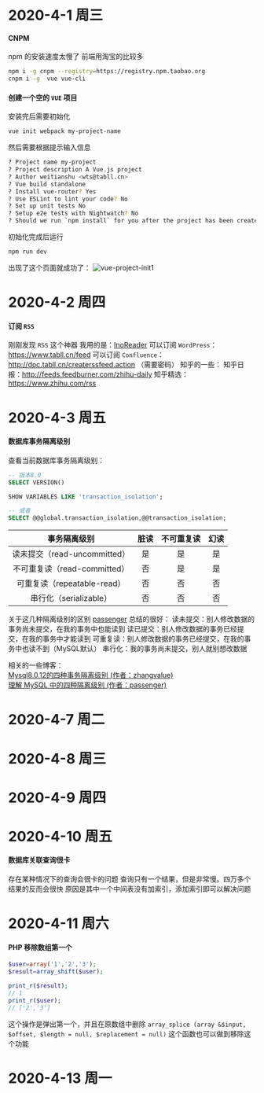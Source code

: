 # 2020-4-1 周三
#### CNPM
npm 的安装速度太慢了
前端用淘宝的比较多
```sh
npm i -g cnpm --registry=https://registry.npm.taobao.org
cnpm i -g  vue vue-cli
```
#### 创建一个空的 `VUE` 项目
安装完后需要初始化
```sh
vue init webpack my-project-name
```
然后需要根据提示输入信息
```sh
? Project name my-project
? Project description A Vue.js project
? Author weitianshu <wts@tabll.cn>
? Vue build standalone
? Install vue-router? Yes
? Use ESLint to lint your code? No
? Set up unit tests No
? Setup e2e tests with Nightwatch? No
? Should we run `npm install` for you after the project has been created? (recommended) npm
```
初始化完成后运行
```sh
npm run dev
```
出现了这个页面就成功了：
![vue-project-init1](https://tabll-1252262977.cos.ap-shanghai.myqcloud.com/images/MD/vue-project-init1.png)

# 2020-4-2 周四
#### 订阅 `RSS`
刚刚发现 `RSS` 这个神器
我用的是：[InoReader](https://www.inoreader.com/welcome)
可以订阅 `WordPress`：https://www.tabll.cn/feed
可以订阅 `Confluence`：http://doc.tabll.cn/createrssfeed.action （需要密码）
知乎的一些：
知乎日报：http://feeds.feedburner.com/zhihu-daily
知乎精选：https://www.zhihu.com/rss

# 2020-4-3 周五
#### 数据库事务隔离级别
查看当前数据库事务隔离级别：
```sql
-- 版本8.0
SELECT VERSION()

SHOW VARIABLES LIKE 'transaction_isolation';

-- 或者
SELECT @@global.transaction_isolation,@@transaction_isolation;
```


事务隔离级别|脏读|不可重复读|幻读
:-----:|:-----:|:-----:|:-----:
读未提交（read-uncommitted）|是|是|是
不可重复读（read-committed）|否|是|是
可重复读（repeatable-read）|否|否|否
串行化（serializable）|否|否|否


关于这几种隔离级别的区别 [passenger](https://learnku.com/blog/php_knowledge) 总结的很好：
读未提交：别人修改数据的事务尚未提交，在我的事务中也能读到
读已提交：别人修改数据的事务已经提交，在我的事务中才能读到
可重复读：别人修改数据的事务已经提交，在我的事务中也读不到（MySQL默认）
串行化：我的事务尚未提交，别人就别想改数据

相关的一些博客：  
[Mysql8.0.12的四种事务隔离级别 (作者：zhangvalue)](https://blog.csdn.net/zhangvalue/article/details/88527378)  
[理解 MySQL 中的四种隔离级别 (作者：passenger)](https://learnku.com/articles/13849/understanding-four-isolation-levels-in-mysql)  

# 2020-4-7 周二

# 2020-4-8 周三

# 2020-4-9 周四

# 2020-4-10 周五
#### 数据库关联查询很卡
存在某种情况下的查询会很卡的问题
查询只有一个结果，但是非常慢。四万多个结果的反而会很快
原因是其中一个中间表没有加索引，添加索引即可以解决问题

# 2020-4-11 周六
#### PHP 移除数组第一个
```php
$user=array('1','2','3');
$result=array_shift($user);

print_r($result);
// 1
print_r($user);
// ['2','3']
```
这个操作是弹出第一个，并且在原数组中删除
`array_splice (array &$input, $offset, $length = null, $replacement = null)` 这个函数也可以做到移除这个功能

# 2020-4-13 周一
